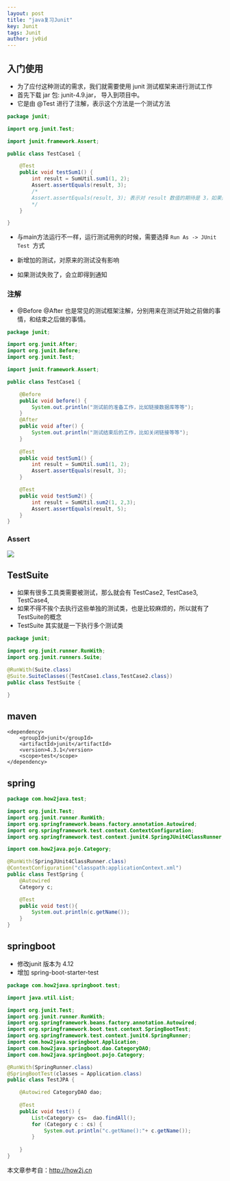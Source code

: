 ```yaml
---
layout: post
title: "java复习Junit"
key: Junit
tags: Junit
author: jv0id
---
```





## 入门使用

- 为了应付这种测试的需求，我们就需要使用 junit 测试框架来进行测试工作
- 首先下载 jar 包:  junit-4.9.jar， 导入到项目中。
- 它是由 @Test 进行了注解，表示这个方法是一个测试方法

```java
package junit;

import org.junit.Test;

import junit.framework.Assert;

public class TestCase1 {

    @Test
    public void testSum1() {
    	int result = SumUtil.sum1(1, 2);
    	Assert.assertEquals(result, 3);
        /*
        Assert.assertEquals(result, 3); 表示对 result 数值的期待是 3，如果是其他数值，就无法通过		 测试。
        */
    }

}

```

- 与main方法运行不一样，运行测试用例的时候，需要选择 `Run As -> JUnit Test `方式

- 新增加的测试，对原来的测试没有影响
- 如果测试失败了，会立即得到通知



### 注解

- @Before @After 也是常见的测试框架注解，分别用来在测试开始之前做的事情，和结束之后做的事情。

```java
package junit;

import org.junit.After;
import org.junit.Before;
import org.junit.Test;

import junit.framework.Assert;

public class TestCase1 {

	@Before
	public void before() {
		System.out.println("测试前的准备工作，比如链接数据库等等");
	}
	@After
	public void after() {
		System.out.println("测试结束后的工作，比如关闭链接等等");
	}
	
    @Test
    public void testSum1() {
    	int result = SumUtil.sum1(1, 2);
    	Assert.assertEquals(result, 3);
    }

    @Test
    public void testSum2() {
    	int result = SumUtil.sum2(1, 2,3);
    	Assert.assertEquals(result, 5);
    }
}

```



### Assert

![](http://stepimagewm.how2j.cn/8832.png)



## TestSuite

- 如果有很多工具类需要被测试，那么就会有 TestCase2, TestCase3, TestCase4,
- 如果不得不挨个去执行这些单独的测试类，也是比较麻烦的，所以就有了 TestSuite的概念
- TestSuite 其实就是一下执行多个测试类

```java
package junit;

import org.junit.runner.RunWith;
import org.junit.runners.Suite;

@RunWith(Suite.class)
@Suite.SuiteClasses({TestCase1.class,TestCase2.class})
public class TestSuite {

}

```



## maven

```
<dependency>
    <groupId>junit</groupId>
    <artifactId>junit</artifactId>
    <version>4.3.1</version>
    <scope>test</scope>
</dependency>
```

## spring

```java
package com.how2java.test;

import org.junit.Test;
import org.junit.runner.RunWith;
import org.springframework.beans.factory.annotation.Autowired;
import org.springframework.test.context.ContextConfiguration;
import org.springframework.test.context.junit4.SpringJUnit4ClassRunner;

import com.how2java.pojo.Category;

@RunWith(SpringJUnit4ClassRunner.class)
@ContextConfiguration("classpath:applicationContext.xml")
public class TestSpring {
	@Autowired
	Category c;

	@Test
	public void test(){
		System.out.println(c.getName());
	}
}

```



## springboot

- 修改junit 版本为 4.12
- 增加 spring-boot-starter-test

```java
package com.how2java.springboot.test;

import java.util.List;

import org.junit.Test;
import org.junit.runner.RunWith;
import org.springframework.beans.factory.annotation.Autowired;
import org.springframework.boot.test.context.SpringBootTest;
import org.springframework.test.context.junit4.SpringRunner;
import com.how2java.springboot.Application;
import com.how2java.springboot.dao.CategoryDAO;
import com.how2java.springboot.pojo.Category;

@RunWith(SpringRunner.class)
@SpringBootTest(classes = Application.class)
public class TestJPA {

	@Autowired CategoryDAO dao;
	
	@Test
	public void test() {
		List<Category> cs=  dao.findAll();
		for (Category c : cs) {
			System.out.println("c.getName():"+ c.getName());
		}
		
	}
}

```

本文章参考自：http://how2j.cn

